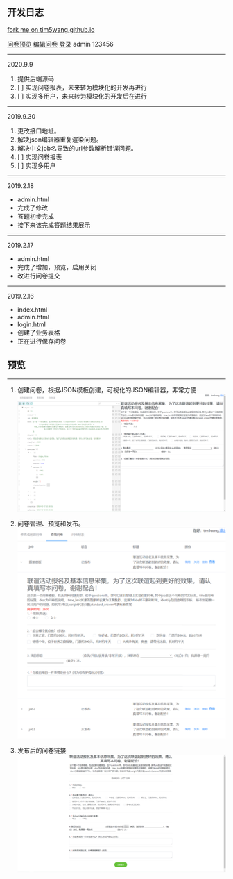 ## 开发日志

[fork me on tim5wang.github.io](tim5wang.github.io)

[问卷预览](https://tim5wang.github.io/tools/fellowship/guest.html?job=job2)
[编辑问卷](https://tim5wang.github.io/tools/fellowship/admin.html)
[登录](https://tim5wang.github.io/tools/fellowship/login.html) admin 123456

---
2020.9.9
1. 提供后端源码
2.  [ ] 实现问卷报表，未来转为模块化的开发再进行
3.  [ ] 实现多用户，未来转为模块化的开发后在进行
---
2019.9.30
1. 更改接口地址。
2. 解决json编辑器重复渲染问题。
3. 解决中文job名导致的url参数解析错误问题。
4. [ ] 实现问卷报表
5. [ ] 实现多用户

---

2019.2.18

- admin.html
- 完成了修改
- 答题初步完成
- 接下来该完成答题结果展示

---

2019.2.17

- admin.html
- 完成了增加，预览，启用关闭
- 改进行问卷提交

---

2019.2.16

- index.html
- admin.html
- login.html
- 创建了业务表格
- 正在进行保存问卷

## 预览
---
1. 创建问卷，根据JSON模板创建，可视化的JSON编辑器，非常方便
   ![1创建问卷](./image/1.png)

2. 问卷管理、预览和发布。
   ![2预览问卷](./image/2.png)

3. 发布后的问卷链接
   ![3问卷填写](image/3.png)

